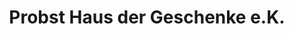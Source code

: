 ---
title: "Probst Haus der Geschenke e.K."
url: /bad-breisig/probst-haus-der-geschenke-e-k/
shop: Haushaltsartikel
---
